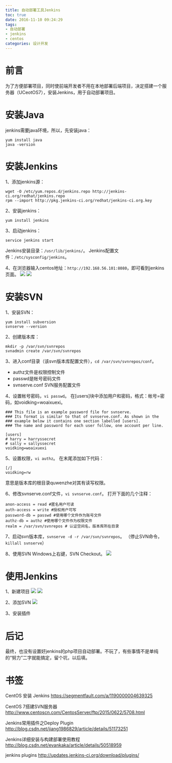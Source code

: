 ```yaml
---
title: 自动部署工具Jenkins
toc: true
date: 2016-11-10 09:24:29
tags:
- 自动部署
- jenkins
- centos
categories: 设计开发
---
```

# 前言
为了方便部署项目，同时使前端开发者不用在本地部署后端项目，决定搭建一个服务器（UCeotOS7），安装Jenkins，用于自动部署项目。

<!--more-->

# 安装Java
jenkins需要java环境，所以，先安装java：
```
yum install java
java -version
```


# 安装Jenkins
1、添加jenkins源：
```
wget -O /etc/yum.repos.d/jenkins.repo http://jenkins-ci.org/redhat/jenkins.repo 
rpm --import http://pkg.jenkins-ci.org/redhat/jenkins-ci.org.key
```

2、安装jenkins：
```
yum install jenkins
```

3、启动jenkins：
```
service jenkins start
```

Jenkins安装目录：`/usr/lib/jenkins/`。
Jenkins配置文件：`/etc/sysconfig/jenkins`。

4、在浏览器输入centos地址：`http://192.168.56.101:8080`，即可看到jenkins页面。
![](http://7oxjrx.com1.z0.glb.clouddn.com//imgs/jenkins/start.jpg)
![](http://7oxjrx.com1.z0.glb.clouddn.com//imgs/jenkins/service.jpg)

# 安装SVN
1、安装SVN：
```
yum install subversion
svnserve --version
```

2、创建版本库：
```
mkdir -p /var/svn/svnrepos
svnadmin create /var/svn/svnrepos
```

3、进入conf目录（该svn版本库配置文件），`cd /var/svn/svnrepos/conf`。
- authz文件是权限控制文件
- passwd是帐号密码文件
- svnserve.conf SVN服务配置文件

4、设置帐号密码，`vi passwd`。
在[users]块中添加用户和密码，格式：帐号=密码，如voidking=woaixuexi。
```
### This file is an example password file for svnserve.
### Its format is similar to that of svnserve.conf. As shown in the
### example below it contains one section labelled [users].
### The name and password for each user follow, one account per line.

[users]
# harry = harryssecret
# sally = sallyssecret
voidking=woaixuexi
```

5、设置权限，`vi authz`。
在末尾添加如下代码：
```
[/]
voidking=rw
```
意思是版本库的根目录quwenzhe对其有读写权限。

6、修改svnserve.conf文件，`vi svnserve.conf`。
打开下面的几个注释：
```
anon-access = read #匿名用户可读
auth-access = write #授权用户可写
password-db = passwd #使用哪个文件作为账号文件
authz-db = authz #使用哪个文件作为权限文件
realm = /var/svn/svnrepos # 认证空间名，版本库所在目录
```

7、启动svn版本库，`svnserve -d -r /var/svn/svnrepos`。
（停止SVN命令，`killall svnserve`）

8、使用SVN
Windows上右键，SVN Checkout。
![](http://7oxjrx.com1.z0.glb.clouddn.com//imgs/jenkins/checkout.jpg)


# 使用Jenkins
1、新建项目
![](http://7oxjrx.com1.z0.glb.clouddn.com//imgs/jenkins/new.jpg)
![](http://7oxjrx.com1.z0.glb.clouddn.com//imgs/jenkins/freeproject.jpg)

2、添加SVN
![](http://7oxjrx.com1.z0.glb.clouddn.com//imgs/jenkins/svn.jpg)


3、安装插件

# 后记
最终，也没有设置好jenkins的php项目自动部署。不玩了，有些事情不是单纯的“努力”二字就能搞定，留个坑，以后填。

# 书签
CentOS 安装 Jenkins
https://segmentfault.com/a/1190000004639325

CentOS 7搭建SVN服务器
http://www.centoscn.com/CentosServer/ftp/2015/0622/5708.html

Jenkins常用插件之Deploy Plugin
http://blog.csdn.net/jiang1986829/article/details/51173251

Jenkins详细安装与构建部署使用教程
http://blog.csdn.net/evankaka/article/details/50518959

jenkins plugins
http://updates.jenkins-ci.org/download/plugins/
